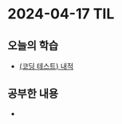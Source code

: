 # 2024-04-17 TIL
## 오늘의 학습
- [(코딩 테스트) 내적](/Coding%20Test/프로그래머스/월간%20코드%20챌린지%20시즌1/내적.md)

## 공부한 내용
- 
